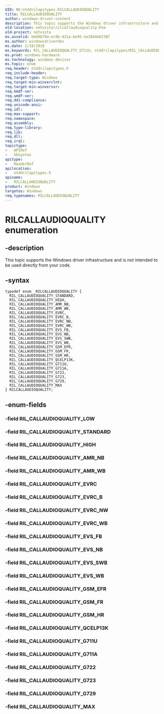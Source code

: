```yaml
---
UID: NE:ntddrilapitypes.RILCALLAUDIOQUALITY
title: RILCALLAUDIOQUALITY
author: windows-driver-content
description: This topic supports the Windows driver infrastructure and is not intended to be used directly from your code.
old-location: netvista\rilcallaudioquality.htm
old-project: netvista
ms.assetid: bdd9879a-ec9b-431a-be95-4a1844e6238f
ms.author: windowsdriverdev
ms.date: 1/18/2018
ms.keywords: RIL_CALLAUDIOQUALITY_G711U, ntddrilapitypes/RIL_CALLAUDIOQUALITY_G722, ntddrilapitypes/RIL_CALLAUDIOQUALITY_AMR_NB, RIL_CALLAUDIOQUALITY_AMR_WB, ntddrilapitypes/RIL_CALLAUDIOQUALITY_STANDARD, RIL_CALLAUDIOQUALITY_MAX, RIL_CALLAUDIOQUALITY_EVRC_NW, ntddrilapitypes/RIL_CALLAUDIOQUALITY_QCELP13K, RIL_CALLAUDIOQUALITY_STANDARD, RIL_CALLAUDIOQUALITY_GSM_HR, RIL_CALLAUDIOQUALITY_G723, ntddrilapitypes/RIL_CALLAUDIOQUALITY_AMR_WB, netvista.rilcallaudioquality, ntddrilapitypes/RIL_CALLAUDIOQUALITY_HIGH, RIL_CALLAUDIOQUALITY_EVS_SWB, ntddrilapitypes/RIL_CALLAUDIOQUALITY_EVS_FB, RIL_CALLAUDIOQUALITY_EVS_WB, ntddrilapitypes/RIL_CALLAUDIOQUALITY_G729, ntddrilapitypes/RIL_CALLAUDIOQUALITY_GSM_HR, ntddrilapitypes/RIL_CALLAUDIOQUALITY_G711U, ntddrilapitypes/RIL_CALLAUDIOQUALITY_EVS_WB, RIL_CALLAUDIOQUALITY_G729, RIL_CALLAUDIOQUALITY_G711A, RIL_CALLAUDIOQUALITY_HIGH, ntddrilapitypes/RIL_CALLAUDIOQUALITY_EVRC_B, ntddrilapitypes/RIL_CALLAUDIOQUALITY_EVRC_WB, ntddrilapitypes/RIL_CALLAUDIOQUALITY_EVRC, ntddrilapitypes/RIL_CALLAUDIOQUALITY_EVS_SWB, RIL_CALLAUDIOQUALITY_EVRC_WB, RIL_CALLAUDIOQUALITY_QCELP13K, RIL_CALLAUDIOQUALITY_EVRC_B, RIL_CALLAUDIOQUALITY_EVS_FB, RIL_CALLAUDIOQUALITY_GSM_FR, ntddrilapitypes/RIL_CALLAUDIOQUALITY_EVS_NB, RIL_CALLAUDIOQUALITY_AMR_NB, ntddrilapitypes/RIL_CALLAUDIOQUALITY_GSM_EFR, ntddrilapitypes/RIL_CALLAUDIOQUALITY_GSM_FR, RIL_CALLAUDIOQUALITY_GSM_EFR, ntddrilapitypes/RIL_CALLAUDIOQUALITY_G711A, RIL_CALLAUDIOQUALITY_G722, ntddrilapitypes/RIL_CALLAUDIOQUALITY_MAX, RILCALLAUDIOQUALITY enumeration [Network Drivers Starting with Windows Vista], RIL_CALLAUDIOQUALITY_EVRC, RILCALLAUDIOQUALITY, ntddrilapitypes/RIL_CALLAUDIOQUALITY_G723, RIL_CALLAUDIOQUALITY_EVS_NB, ntddrilapitypes/RILCALLAUDIOQUALITY, ntddrilapitypes/RIL_CALLAUDIOQUALITY_EVRC_NW
ms.prod: windows-hardware
ms.technology: windows-devices
ms.topic: enum
req.header: ntddrilapitypes.h
req.include-header: 
req.target-type: Windows
req.target-min-winverclnt: 
req.target-min-winversvr: 
req.kmdf-ver: 
req.umdf-ver: 
req.ddi-compliance: 
req.unicode-ansi: 
req.idl: 
req.max-support: 
req.namespace: 
req.assembly: 
req.type-library: 
req.lib: 
req.dll: 
req.irql: 
topictype: 
-	APIRef
-	kbSyntax
apitype: 
-	HeaderDef
apilocation: 
-	ntddrilapitypes.h
apiname: 
-	RILCALLAUDIOQUALITY
product: Windows
targetos: Windows
req.typenames: RILCALLAUDIOQUALITY
---
```


# RILCALLAUDIOQUALITY enumeration


## -description


This topic supports the Windows driver infrastructure and is not intended to be used directly from your code.


## -syntax


````
typedef enum _RILCALLAUDIOQUALITY { 
  RIL_CALLAUDIOQUALITY_STANDARD,
  RIL_CALLAUDIOQUALITY_HIGH,
  RIL_CALLAUDIOQUALITY_AMR_NB,
  RIL_CALLAUDIOQUALITY_AMR_WB,
  RIL_CALLAUDIOQUALITY_EVRC,
  RIL_CALLAUDIOQUALITY_EVRC_B,
  RIL_CALLAUDIOQUALITY_EVRC_NW,
  RIL_CALLAUDIOQUALITY_EVRC_WB,
  RIL_CALLAUDIOQUALITY_EVS_FB,
  RIL_CALLAUDIOQUALITY_EVS_NB,
  RIL_CALLAUDIOQUALITY_EVS_SWB,
  RIL_CALLAUDIOQUALITY_EVS_WB,
  RIL_CALLAUDIOQUALITY_GSM_EFR,
  RIL_CALLAUDIOQUALITY_GSM_FR,
  RIL_CALLAUDIOQUALITY_GSM_HR,
  RIL_CALLAUDIOQUALITY_QCELP13K,
  RIL_CALLAUDIOQUALITY_G711U,
  RIL_CALLAUDIOQUALITY_G711A,
  RIL_CALLAUDIOQUALITY_G722,
  RIL_CALLAUDIOQUALITY_G723,
  RIL_CALLAUDIOQUALITY_G729,
  RIL_CALLAUDIOQUALITY_MAX
} RILCALLAUDIOQUALITY;
````


## -enum-fields




### -field RIL_CALLAUDIOQUALITY_LOW



### -field RIL_CALLAUDIOQUALITY_STANDARD



### -field RIL_CALLAUDIOQUALITY_HIGH



### -field RIL_CALLAUDIOQUALITY_AMR_NB



### -field RIL_CALLAUDIOQUALITY_AMR_WB



### -field RIL_CALLAUDIOQUALITY_EVRC



### -field RIL_CALLAUDIOQUALITY_EVRC_B



### -field RIL_CALLAUDIOQUALITY_EVRC_NW



### -field RIL_CALLAUDIOQUALITY_EVRC_WB



### -field RIL_CALLAUDIOQUALITY_EVS_FB



### -field RIL_CALLAUDIOQUALITY_EVS_NB



### -field RIL_CALLAUDIOQUALITY_EVS_SWB



### -field RIL_CALLAUDIOQUALITY_EVS_WB



### -field RIL_CALLAUDIOQUALITY_GSM_EFR



### -field RIL_CALLAUDIOQUALITY_GSM_FR



### -field RIL_CALLAUDIOQUALITY_GSM_HR



### -field RIL_CALLAUDIOQUALITY_QCELP13K



### -field RIL_CALLAUDIOQUALITY_G711U



### -field RIL_CALLAUDIOQUALITY_G711A



### -field RIL_CALLAUDIOQUALITY_G722



### -field RIL_CALLAUDIOQUALITY_G723



### -field RIL_CALLAUDIOQUALITY_G729



### -field RIL_CALLAUDIOQUALITY_MAX


